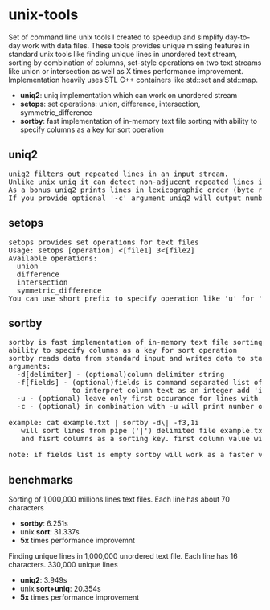 # unix-tools

Set of command line unix tools I created to speedup and simplify day-to-day work with data files. These tools provides unique missing features in standard unix tools like finding unique lines in unordered text stream, sorting by combination of columns, set-style operations on two text streams like union or intersection as well as X times performance improvement. Implementation heavily uses STL C++ containers like std::set and std::map.

* **uniq2**: uniq implementation which can work on unordered stream
* **setops**: set operations: union, difference, intersection, symmetric_difference
* **sortby**: fast implementation of in-memory text file sorting with ability to specify columns as a key for sort operation

## uniq2
<pre>
uniq2 filters out repeated lines in an input stream.
Unlike unix uniq it can detect non-adjucent repeated lines i.e. there is no need to sort the lines first.
As a bonus uniq2 prints lines in lexicographic order (byte representation is used for unicode characters).
If you provide optional '-c' argument uniq2 will output number of occurances for each repeated line.
</pre>

## setops
<pre>
setops provides set operations for text files
Usage: setops [operation] &lt;[file1] 3&lt;[file2]
Available operations:
  union
  difference
  intersection
  symmetric_difference
You can use short prefix to specify operation like 'u' for 'union'.
</pre>

## sortby
<pre>
sortby is fast implementation of in-memory text file sorting with
ability to specify columns as a key for sort operation
sortby reads data from standard input and writes data to standard output
arguments:
  -d[delimiter] - (optional)column delimiter string
  -f[fields] - (optional)fields is command separated list of column 1-based numbers to use as a sorting key
               to interpret column text as an integer add 'i' suffix after column number
  -u - (optional) leave only first occurance for lines with same key
  -c - (optional) in combination with -u will print number of lines with the same key

example: cat example.txt | sortby -d\| -f3,1i
   will sort lines from pipe ('|') delimited file example.txt using combination of third
   and fisrt columns as a sorting key. first column value will be interpreted as an integer

note: if fields list is empty sortby will work as a faster version of unix sort utility
</pre>

## benchmarks

Sorting of 1,000,000 millions lines text files. Each line has about 70 characters

* **sortby**: 6.251s
* unix **sort**: 31.337s
* **5x** times performance improvemnt

Finding unique lines in 1,000,000 unordered text file. Each line has 16 characters. 330,000 unique lines

* **uniq2**: 3.949s
* unix **sort+uniq**: 20.354s
* **5x** times performance improvement
